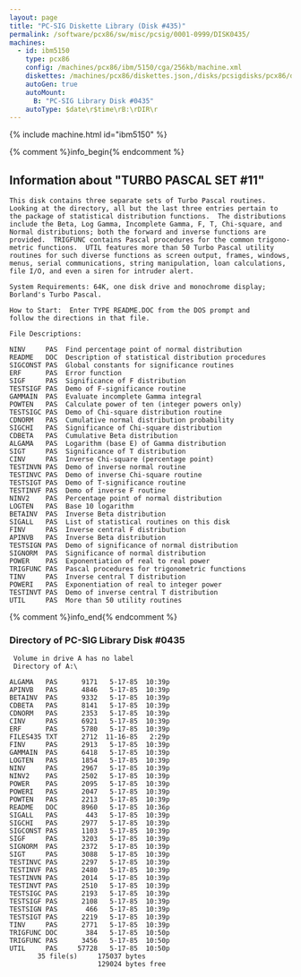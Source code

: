 ```yaml
---
layout: page
title: "PC-SIG Diskette Library (Disk #435)"
permalink: /software/pcx86/sw/misc/pcsig/0001-0999/DISK0435/
machines:
  - id: ibm5150
    type: pcx86
    config: /machines/pcx86/ibm/5150/cga/256kb/machine.xml
    diskettes: /machines/pcx86/diskettes.json,/disks/pcsigdisks/pcx86/diskettes.json
    autoGen: true
    autoMount:
      B: "PC-SIG Library Disk #0435"
    autoType: $date\r$time\rB:\rDIR\r
---
```


{% include machine.html id="ibm5150" %}

{% comment %}info_begin{% endcomment %}

## Information about "TURBO PASCAL SET #11"

    This disk contains three separate sets of Turbo Pascal routines.
    Looking at the directory, all but the last three entries pertain to
    the package of statistical distribution functions.  The distributions
    include the Beta, Log Gamma, Incomplete Gamma, F, T, Chi-square, and
    Normal distributions; both the forward and inverse functions are
    provided.  TRIGFUNC contains Pascal procedures for the common trigono-
    metric functions.  UTIL features more than 50 Turbo Pascal utility
    routines for such diverse functions as screen output, frames, windows,
    menus, serial communications, string manipulation, loan calculations,
    file I/O, and even a siren for intruder alert.
    
    System Requirements: 64K, one disk drive and monochrome display;
    Borland's Turbo Pascal.
    
    How to Start:  Enter TYPE README.DOC from the DOS prompt and
    follow the directions in that file.
    
    File Descriptions:
    
    NINV     PAS  Find percentage point of normal distribution
    README   DOC  Description of statistical distribution procedures
    SIGCONST PAS  Global constants for significance routines
    ERF      PAS  Error function
    SIGF     PAS  Significance of F distribution
    TESTSIGF PAS  Demo of F-significance routine
    GAMMAIN  PAS  Evaluate incomplete Gamma integral
    POWTEN   PAS  Calculate power of ten (integer powers only)
    TESTSIGC PAS  Demo of Chi-square distribution routine
    CDNORM   PAS  Cumulative normal distribution probability
    SIGCHI   PAS  Significance of Chi-square distribution
    CDBETA   PAS  Cumulative Beta distribution
    ALGAMA   PAS  Logarithm (base E) of Gamma distribution
    SIGT     PAS  Significance of T distribution
    CINV     PAS  Inverse Chi-square (percentage point)
    TESTINVN PAS  Demo of inverse normal routine
    TESTINVC PAS  Demo of inverse Chi-square routine
    TESTSIGT PAS  Demo of T-significance routine
    TESTINVF PAS  Demo of inverse F routine
    NINV2    PAS  Percentage point of normal distribution
    LOGTEN   PAS  Base 10 logarithm
    BETAINV  PAS  Inverse Beta distribution
    SIGALL   PAS  List of statistical routines on this disk
    FINV     PAS  Inverse central F distribution
    APINVB   PAS  Inverse Beta distribution
    TESTSIGN PAS  Demo of significance of normal distribution
    SIGNORM  PAS  Significance of normal distribution
    POWER    PAS  Exponentiation of real to real power
    TRIGFUNC PAS  Pascal procedures for trigonometric functions
    TINV     PAS  Inverse central T distribution
    POWERI   PAS  Exponentiation of real to integer power
    TESTINVT PAS  Demo of inverse central T distribution
    UTIL     PAS  More than 50 utility routines
{% comment %}info_end{% endcomment %}


### Directory of PC-SIG Library Disk #0435

     Volume in drive A has no label
     Directory of A:\

    ALGAMA   PAS      9171   5-17-85  10:39p
    APINVB   PAS      4846   5-17-85  10:39p
    BETAINV  PAS      9332   5-17-85  10:39p
    CDBETA   PAS      8141   5-17-85  10:39p
    CDNORM   PAS      2353   5-17-85  10:39p
    CINV     PAS      6921   5-17-85  10:39p
    ERF      PAS      5780   5-17-85  10:39p
    FILES435 TXT      2712  11-16-85   2:29p
    FINV     PAS      2913   5-17-85  10:39p
    GAMMAIN  PAS      6418   5-17-85  10:39p
    LOGTEN   PAS      1854   5-17-85  10:39p
    NINV     PAS      2967   5-17-85  10:39p
    NINV2    PAS      2502   5-17-85  10:39p
    POWER    PAS      2095   5-17-85  10:39p
    POWERI   PAS      2047   5-17-85  10:39p
    POWTEN   PAS      2213   5-17-85  10:39p
    README   DOC      8960   5-17-85  10:36p
    SIGALL   PAS       443   5-17-85  10:39p
    SIGCHI   PAS      2977   5-17-85  10:39p
    SIGCONST PAS      1103   5-17-85  10:39p
    SIGF     PAS      3203   5-17-85  10:39p
    SIGNORM  PAS      2372   5-17-85  10:39p
    SIGT     PAS      3088   5-17-85  10:39p
    TESTINVC PAS      2297   5-17-85  10:39p
    TESTINVF PAS      2480   5-17-85  10:39p
    TESTINVN PAS      2014   5-17-85  10:39p
    TESTINVT PAS      2510   5-17-85  10:39p
    TESTSIGC PAS      2193   5-17-85  10:39p
    TESTSIGF PAS      2108   5-17-85  10:39p
    TESTSIGN PAS       466   5-17-85  10:39p
    TESTSIGT PAS      2219   5-17-85  10:39p
    TINV     PAS      2771   5-17-85  10:39p
    TRIGFUNC DOC       384   5-17-85  10:50p
    TRIGFUNC PAS      3456   5-17-85  10:50p
    UTIL     PAS     57728   5-17-85  10:50p
           35 file(s)     175037 bytes
                          129024 bytes free
